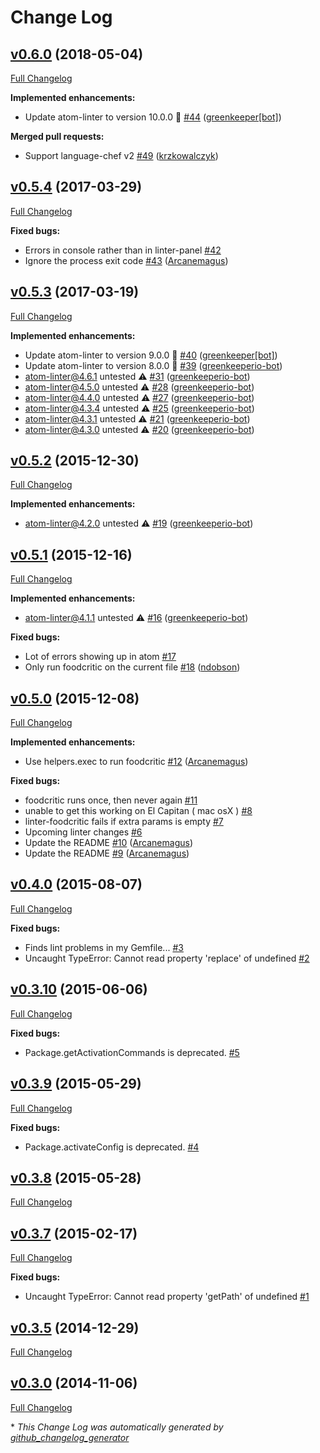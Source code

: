 # Change Log

## [v0.6.0](https://github.com/AtomLinter/linter-foodcritic/tree/v0.6.0) (2018-05-04)

[Full Changelog](https://github.com/AtomLinter/linter-foodcritic/compare/v0.5.4...v0.6.0)

**Implemented enhancements:**

- Update atom-linter to version 10.0.0 🚀 [\#44](https://github.com/AtomLinter/linter-foodcritic/pull/44) ([greenkeeper[bot]](https://github.com/apps/greenkeeper))

**Merged pull requests:**

- Support language-chef v2 [\#49](https://github.com/AtomLinter/linter-foodcritic/pull/49) ([krzkowalczyk](https://github.com/krzkowalczyk))

## [v0.5.4](https://github.com/AtomLinter/linter-foodcritic/tree/v0.5.4) (2017-03-29)

[Full Changelog](https://github.com/AtomLinter/linter-foodcritic/compare/v0.5.3...v0.5.4)

**Fixed bugs:**

- Errors in console rather than in linter-panel [\#42](https://github.com/AtomLinter/linter-foodcritic/issues/42)
- Ignore the process exit code [\#43](https://github.com/AtomLinter/linter-foodcritic/pull/43) ([Arcanemagus](https://github.com/Arcanemagus))

## [v0.5.3](https://github.com/AtomLinter/linter-foodcritic/tree/v0.5.3) (2017-03-19)

[Full Changelog](https://github.com/AtomLinter/linter-foodcritic/compare/v0.5.2...v0.5.3)

**Implemented enhancements:**

- Update atom-linter to version 9.0.0 🚀 [\#40](https://github.com/AtomLinter/linter-foodcritic/pull/40) ([greenkeeper[bot]](https://github.com/apps/greenkeeper))
- Update atom-linter to version 8.0.0 🚀 [\#39](https://github.com/AtomLinter/linter-foodcritic/pull/39) ([greenkeeperio-bot](https://github.com/greenkeeperio-bot))
- atom-linter@4.6.1 untested ⚠️ [\#31](https://github.com/AtomLinter/linter-foodcritic/pull/31) ([greenkeeperio-bot](https://github.com/greenkeeperio-bot))
- atom-linter@4.5.0 untested ⚠️ [\#28](https://github.com/AtomLinter/linter-foodcritic/pull/28) ([greenkeeperio-bot](https://github.com/greenkeeperio-bot))
- atom-linter@4.4.0 untested ⚠️ [\#27](https://github.com/AtomLinter/linter-foodcritic/pull/27) ([greenkeeperio-bot](https://github.com/greenkeeperio-bot))
- atom-linter@4.3.4 untested ⚠️ [\#25](https://github.com/AtomLinter/linter-foodcritic/pull/25) ([greenkeeperio-bot](https://github.com/greenkeeperio-bot))
- atom-linter@4.3.1 untested ⚠️ [\#21](https://github.com/AtomLinter/linter-foodcritic/pull/21) ([greenkeeperio-bot](https://github.com/greenkeeperio-bot))
- atom-linter@4.3.0 untested ⚠️ [\#20](https://github.com/AtomLinter/linter-foodcritic/pull/20) ([greenkeeperio-bot](https://github.com/greenkeeperio-bot))

## [v0.5.2](https://github.com/AtomLinter/linter-foodcritic/tree/v0.5.2) (2015-12-30)

[Full Changelog](https://github.com/AtomLinter/linter-foodcritic/compare/v0.5.1...v0.5.2)

**Implemented enhancements:**

- atom-linter@4.2.0 untested ⚠️ [\#19](https://github.com/AtomLinter/linter-foodcritic/pull/19) ([greenkeeperio-bot](https://github.com/greenkeeperio-bot))

## [v0.5.1](https://github.com/AtomLinter/linter-foodcritic/tree/v0.5.1) (2015-12-16)

[Full Changelog](https://github.com/AtomLinter/linter-foodcritic/compare/v0.5.0...v0.5.1)

**Implemented enhancements:**

- atom-linter@4.1.1 untested ⚠️ [\#16](https://github.com/AtomLinter/linter-foodcritic/pull/16) ([greenkeeperio-bot](https://github.com/greenkeeperio-bot))

**Fixed bugs:**

- Lot of errors showing up in atom [\#17](https://github.com/AtomLinter/linter-foodcritic/issues/17)
- Only run foodcritic on the current file [\#18](https://github.com/AtomLinter/linter-foodcritic/pull/18) ([ndobson](https://github.com/ndobson))

## [v0.5.0](https://github.com/AtomLinter/linter-foodcritic/tree/v0.5.0) (2015-12-08)

[Full Changelog](https://github.com/AtomLinter/linter-foodcritic/compare/v0.4.0...v0.5.0)

**Implemented enhancements:**

- Use helpers.exec to run foodcritic [\#12](https://github.com/AtomLinter/linter-foodcritic/pull/12) ([Arcanemagus](https://github.com/Arcanemagus))

**Fixed bugs:**

- foodcritic runs once, then never again [\#11](https://github.com/AtomLinter/linter-foodcritic/issues/11)
- unable to get this working on El Capitan \( mac osX \) [\#8](https://github.com/AtomLinter/linter-foodcritic/issues/8)
- linter-foodcritic fails if extra params is empty [\#7](https://github.com/AtomLinter/linter-foodcritic/issues/7)
- Upcoming linter changes [\#6](https://github.com/AtomLinter/linter-foodcritic/issues/6)
- Update the README [\#10](https://github.com/AtomLinter/linter-foodcritic/pull/10) ([Arcanemagus](https://github.com/Arcanemagus))
- Update the README [\#9](https://github.com/AtomLinter/linter-foodcritic/pull/9) ([Arcanemagus](https://github.com/Arcanemagus))

## [v0.4.0](https://github.com/AtomLinter/linter-foodcritic/tree/v0.4.0) (2015-08-07)

[Full Changelog](https://github.com/AtomLinter/linter-foodcritic/compare/v0.3.10...v0.4.0)

**Fixed bugs:**

- Finds lint problems in my Gemfile... [\#3](https://github.com/AtomLinter/linter-foodcritic/issues/3)
- Uncaught TypeError: Cannot read property 'replace' of undefined [\#2](https://github.com/AtomLinter/linter-foodcritic/issues/2)

## [v0.3.10](https://github.com/AtomLinter/linter-foodcritic/tree/v0.3.10) (2015-06-06)

[Full Changelog](https://github.com/AtomLinter/linter-foodcritic/compare/v0.3.9...v0.3.10)

**Fixed bugs:**

- Package.getActivationCommands is deprecated. [\#5](https://github.com/AtomLinter/linter-foodcritic/issues/5)

## [v0.3.9](https://github.com/AtomLinter/linter-foodcritic/tree/v0.3.9) (2015-05-29)

[Full Changelog](https://github.com/AtomLinter/linter-foodcritic/compare/v0.3.8...v0.3.9)

**Fixed bugs:**

- Package.activateConfig is deprecated. [\#4](https://github.com/AtomLinter/linter-foodcritic/issues/4)

## [v0.3.8](https://github.com/AtomLinter/linter-foodcritic/tree/v0.3.8) (2015-05-28)

[Full Changelog](https://github.com/AtomLinter/linter-foodcritic/compare/v0.3.7...v0.3.8)

## [v0.3.7](https://github.com/AtomLinter/linter-foodcritic/tree/v0.3.7) (2015-02-17)

[Full Changelog](https://github.com/AtomLinter/linter-foodcritic/compare/v0.3.5...v0.3.7)

**Fixed bugs:**

- Uncaught TypeError: Cannot read property 'getPath' of undefined [\#1](https://github.com/AtomLinter/linter-foodcritic/issues/1)

## [v0.3.5](https://github.com/AtomLinter/linter-foodcritic/tree/v0.3.5) (2014-12-29)

[Full Changelog](https://github.com/AtomLinter/linter-foodcritic/compare/v0.3.0...v0.3.5)

## [v0.3.0](https://github.com/AtomLinter/linter-foodcritic/tree/v0.3.0) (2014-11-06)

[Full Changelog](https://github.com/AtomLinter/linter-foodcritic/compare/c0e9273533150513f828959cbcd70062e3bf555f...v0.3.0)



\* *This Change Log was automatically generated by [github_changelog_generator](https://github.com/skywinder/Github-Changelog-Generator)*
